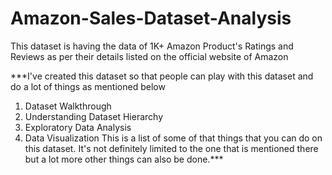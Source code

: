 # Amazon-Sales-Dataset-Analysis
This dataset is having the data of 1K+ Amazon Product's Ratings and Reviews as per their details listed on the official website of Amazon

***I've created this dataset so that people can play with this dataset and do a lot of things as mentioned below

1. Dataset Walkthrough
2. Understanding Dataset Hierarchy
3. Exploratory Data Analysis
4. Data Visualization
This is a list of some of that things that you can do on this dataset. It's not definitely limited to the one that is mentioned there but a lot more other things can also be done.***
